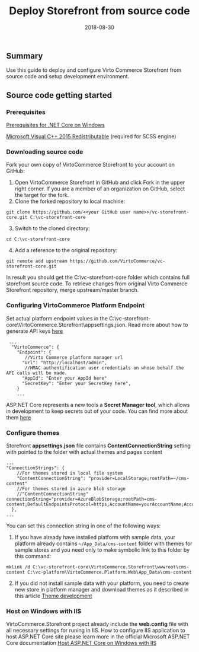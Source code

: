 ﻿---
aliases:
  - docs/vc2devguide/deployment/storefront-deployment/storefront-source-code-getting-started
date: '2018-08-30'
layout: docs
title: 'Deploy Storefront from source code'

---
## Summary

Use this guide to deploy and configure Virto Commerce Storefront from source code and setup development environment.


## Source code getting started

### Prerequisites
[Prerequisites for .NET Core on Windows](https://docs.microsoft.com/en-us/dotnet/core/windows-prerequisites)

[Microsoft Visual C++ 2015 Redistributable](https://www.microsoft.com/en-us/download/details.aspx?id=53840) (required for SCSS engine)

### Downloading source code

Fork your own copy of VirtoCommerce Storefront to your account on GitHub:

1. Open VirtoCommerce Storefront in GitHub and click Fork in the upper right corner.
If you are a member of an organization on GitHub, select the target for the fork.
2. Clone the forked repository to local machine:
```
git clone https://github.com/<<your GitHub user name>>/vc-storefront-core.git C:\vc-storefront-core
```
3. Switch to the cloned directory:

```cd C:\vc-storefront-core```

4. Add a reference to the original repository:

```git remote add upstream https://github.com/VirtoCommerce/vc-storefront-core.git```

In result you should get the C:\vc-storefront-core folder which contains full storefront source code. To retrieve changes from original Virto Commerce Storefront repository, merge upstream/master branch.

### Configuring VirtoCommerce Platform Endpoint
Set actual platform endpoint values in the C:\vc-storefront-core\VirtoCommerce.Storefront\appsettings.json.
Read more about how to generate API keys [here](https://virtocommerce.com/docs/vc2devguide/development-scenarios/working-with-platform-api)

```
 ...
  "VirtoCommerce": {
    "Endpoint": {
	   //Virto Commerce platform manager url
      "Url": "http://localhost/admin",
	   //HMAC authentification user credentials on whose behalf the API calls will be made.
      "AppId": "Enter your AppId here"
      "SecretKey": "Enter your SecretKey here",
    }
	...
```
ASP.NET Core represents a new tools a **Secret Manager tool**, which allows in development to keep secrets out of your code.
You can find more about them [here](https://docs.microsoft.com/en-us/aspnet/core/security/app-secrets?tabs=visual-studio)

### Configure themes
Storefront  **appsettings.json** file contains **ContentConnectionString** setting with pointed to the folder with actual themes and pages content
```
...
"ConnectionStrings": {
    //For themes stored in local file system
    "ContentConnectionString": "provider=LocalStorage;rootPath=~/cms-content"
	//For themes stored in azure blob storage
    //"ContentConnectionString" connectionString="provider=AzureBlobStorage;rootPath=cms-content;DefaultEndpointsProtocol=https;AccountName=yourAccountName;AccountKey=yourAccountKey"
  },
...
```
You can set this connection string in one of the following ways:
1. If you have already have installed  platform with sample data, your platform already contains `~/App_Data/cms-content` folder with themes for sample stores and you need only to make symbolic link to this folder by this command:
```
mklink /d C:\vc-storefront-core\VirtoCommerce.Storefront\wwwroot\cms-content C:\vc-platform\VirtoCommerce.Platform.Web\App_Data\cms-content
```
2. If you did not install sample data with your platform, you need to create new store in platform manager and download themes as it described in this article
[Theme development](https://virtocommerce.com/docs/vc2devguide/working-with-storefront/theme-development)

### Host on Windows with IIS
VirtoCommerce.Storefront project already include the **web.config** file with all necessary settings for runing in IIS.
How to configure IIS application to host ASP.NET Core site please learn more in the official Microsoft ASP.NET Core documentation
[Host ASP.NET Core on Windows with IIS](https://docs.microsoft.com/en-us/aspnet/core/publishing/iis)
